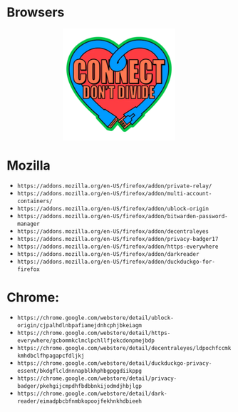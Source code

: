 # Browsers

<img style="display:block; width:50%; height:auto; margin-left:auto; margin-right:auto;" src="connect.png" class="center">

# Mozilla

-   `https://addons.mozilla.org/en-US/firefox/addon/private-relay/`
-   `https://addons.mozilla.org/en-US/firefox/addon/multi-account-containers/`
-   `https://addons.mozilla.org/en-US/firefox/addon/ublock-origin`
-   `https://addons.mozilla.org/en-US/firefox/addon/bitwarden-password-manager`
-   `https://addons.mozilla.org/en-US/firefox/addon/decentraleyes`
-   `https://addons.mozilla.org/en-US/firefox/addon/privacy-badger17`
-   `https://addons.mozilla.org/en-US/firefox/addon/https-everywhere`
-   `https://addons.mozilla.org/en-US/firefox/addon/darkreader`
-   `https://addons.mozilla.org/en-US/firefox/addon/duckduckgo-for-firefox`

# Chrome:

-   `https://chrome.google.com/webstore/detail/ublock-origin/cjpalhdlnbpafiamejdnhcphjbkeiagm`
-   `https://chrome.google.com/webstore/detail/https-everywhere/gcbommkclmclpchllfjekcdonpmejbdp`
-   `https://chrome.google.com/webstore/detail/decentraleyes/ldpochfccmkkmhdbclfhpagapcfdljkj`
-   `https://chrome.google.com/webstore/detail/duckduckgo-privacy-essent/bkdgflcldnnnapblkhphbgpggdiikppg`
-   `https://chrome.google.com/webstore/detail/privacy-badger/pkehgijcmpdhfbdbbnkijodmdjhbjlgp`
-   `https://chrome.google.com/webstore/detail/dark-reader/eimadpbcbfnmbkopoojfekhnkhdbieeh`
